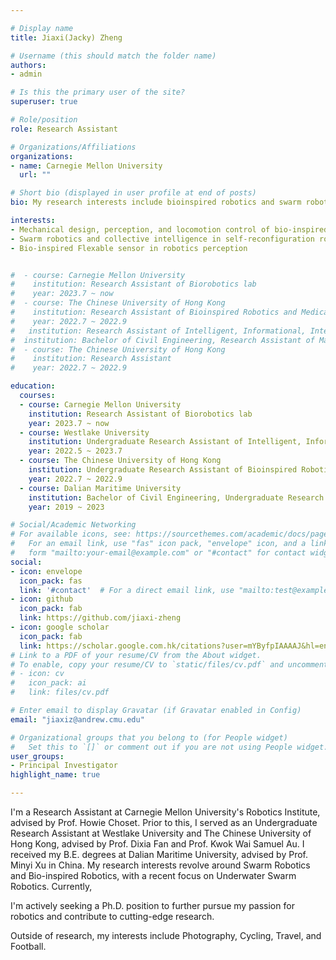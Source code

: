 ```yaml
---

# Display name
title: Jiaxi(Jacky) Zheng

# Username (this should match the folder name)
authors:
- admin

# Is this the primary user of the site?
superuser: true

# Role/position
role: Research Assistant

# Organizations/Affiliations
organizations:
- name: Carnegie Mellon University
  url: ""

# Short bio (displayed in user profile at end of posts)
bio: My research interests include bioinspired robotics and swarm robotics

interests:
- Mechanical design, perception, and locomotion control of bio-inspired robotics
- Swarm robotics and collective intelligence in self-reconfiguration robotics 
- Bio-inspired Flexable sensor in robotics perception


#  - course: Carnegie Mellon University    
#    institution: Research Assistant of Biorobotics lab
#    year: 2023.7 ~ now
#  - course: The Chinese University of Hong Kong    
#    institution: Research Assistant of Bioinspired Robotics and Medical Technology (BMT) lab
#    year: 2022.7 ~ 2022.9
#   institution: Research Assistant of Intelligent, Informational, Integrative and Interdisciplinary(i4) lab
#  institution: Bachelor of Civil Engineering, Research Assistant of Marine Self-Powered System(MSPS) Lab
#  - course: The Chinese University of Hong Kong    
#    institution: Research Assistant
#    year: 2022.7 ~ 2022.9

education:
  courses:
  - course: Carnegie Mellon University    
    institution: Research Assistant of Biorobotics lab
    year: 2023.7 ~ now
  - course: Westlake University
    institution: Undergraduate Research Assistant of Intelligent, Informational, Integrative and Interdisciplinary(i4) lab
    year: 2022.5 ~ 2023.7
  - course: The Chinese University of Hong Kong    
    institution: Undergraduate Research Assistant of Bioinspired Robotics and Medical Technology (BMT) lab
    year: 2022.7 ~ 2022.9
  - course: Dalian Maritime University     
    institution: Bachelor of Civil Engineering, Undergraduate Research Assistant of Marine Self-Powered System(MSPS) Lab
    year: 2019 ~ 2023

# Social/Academic Networking
# For available icons, see: https://sourcethemes.com/academic/docs/page-builder/#icons
#   For an email link, use "fas" icon pack, "envelope" icon, and a link in the
#   form "mailto:your-email@example.com" or "#contact" for contact widget.
social:
- icon: envelope
  icon_pack: fas
  link: '#contact'  # For a direct email link, use "mailto:test@example.org".
- icon: github
  icon_pack: fab
  link: https://github.com/jiaxi-zheng
- icon: google scholar
  icon_pack: fab
  link: https://scholar.google.com.hk/citations?user=mYByfpIAAAAJ&hl=en&oi=ao
# Link to a PDF of your resume/CV from the About widget.
# To enable, copy your resume/CV to `static/files/cv.pdf` and uncomment the lines below.
# - icon: cv
#   icon_pack: ai
#   link: files/cv.pdf

# Enter email to display Gravatar (if Gravatar enabled in Config)
email: "jiaxiz@andrew.cmu.edu"

# Organizational groups that you belong to (for People widget)
#   Set this to `[]` or comment out if you are not using People widget.
user_groups:
- Principal Investigator
highlight_name: true

---
```

I'm a Research Assistant at Carnegie Mellon University's Robotics Institute, advised by Prof. Howie Choset. Prior to this, I served as an Undergraduate Research Assistant at Westlake University and The Chinese University of Hong Kong, advised by Prof. Dixia Fan and Prof. Kwok Wai Samuel Au. I received my B.E. degrees at Dalian Maritime University, advised by Prof. Minyi Xu in China.
My research interests revolve around Swarm Robotics and Bio-inspired Robotics, with a recent focus on Underwater Swarm Robotics. Currently, 

I'm actively seeking a Ph.D. position to further pursue my passion for robotics and contribute to cutting-edge research.

Outside of research, my interests include Photography, Cycling, Travel, and Football.


